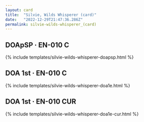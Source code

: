 ```yaml
---
layout: card
title:  "Silvie, Wilds Whisperer (card)"
date:   "2022-12-29T21:47:36.286Z"
permalink: silvie-wilds-whisperer_(card)
---
```


## DOApSP &middot; EN-010 C

{% include templates/silvie-wilds-whisperer-doapsp.html %}


## DOA 1st &middot; EN-010 C

{% include templates/silvie-wilds-whisperer-doa1e.html %}


## DOA 1st &middot; EN-010 CUR

{% include templates/silvie-wilds-whisperer-doa1e-cur.html %}
